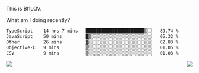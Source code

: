 This is BI1LQV.

What am I doing recently?

<!--START_SECTION:waka-->

```txt
TypeScript    14 hrs 7 mins   ██████████████████████▒░░   89.74 %
JavaScript    50 mins         █▒░░░░░░░░░░░░░░░░░░░░░░░   05.32 %
Other         26 mins         ▓░░░░░░░░░░░░░░░░░░░░░░░░   02.83 %
Objective-C   9 mins          ▒░░░░░░░░░░░░░░░░░░░░░░░░   01.05 %
CSV           9 mins          ▒░░░░░░░░░░░░░░░░░░░░░░░░   01.03 %
```

<!--END_SECTION:waka-->
<img align="right" src="https://github-readme-stats.vercel.app/api?username=bi1lqv&show_icons=true&count_private=true">

<img src="https://metrics.lecoq.io/bi1lqv?template=classic&base.activity=0&base.community=0&base.repositories=0&base.metadata=0&isocalendar=1&base=header%2C%20activity%2C%20community%2C%20repositories%2C%20metadata&base.indepth=false&base.hireable=false&isocalendar=false&isocalendar.duration=full-year&config.timezone=Asia%2FShanghai">
